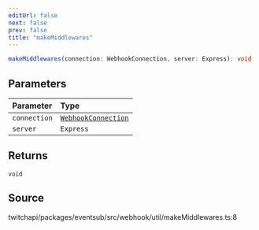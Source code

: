 ```yaml
---
editUrl: false
next: false
prev: false
title: "makeMiddlewares"
---
```


```ts
makeMiddlewares(connection: WebhookConnection, server: Express): void
```

## Parameters

| Parameter | Type |
| :------ | :------ |
| `connection` | [`WebhookConnection`](../classes/WebhookConnection.md) |
| `server` | `Express` |

## Returns

`void`

## Source

twitchapi/packages/eventsub/src/webhook/util/makeMiddlewares.ts:8
